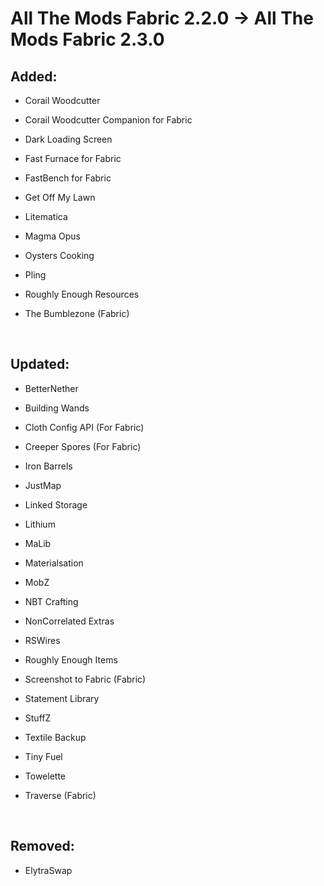 # All The Mods Fabric 2.2.0 -> All The Mods Fabric 2.3.0

## Added:

- Corail Woodcutter

- Corail Woodcutter Companion for Fabric

- Dark Loading Screen

- Fast Furnace for Fabric

- FastBench for Fabric

- Get Off My Lawn

- Litematica

- Magma Opus

- Oysters Cooking

- Pling

- Roughly Enough Resources

- The Bumblezone (Fabric)

 

## Updated: 
- BetterNether

- Building Wands

- Cloth Config API (For Fabric)

- Creeper Spores (For Fabric)

- Iron Barrels

- JustMap

- Linked Storage

- Lithium

- MaLib

- Materialsation

- MobZ

- NBT Crafting

- NonCorrelated Extras

- RSWires

- Roughly Enough Items

- Screenshot to Fabric (Fabric)

- Statement Library

- StuffZ

- Textile Backup

- Tiny Fuel

- Towelette

- Traverse (Fabric)

 

## Removed:

- ElytraSwap
